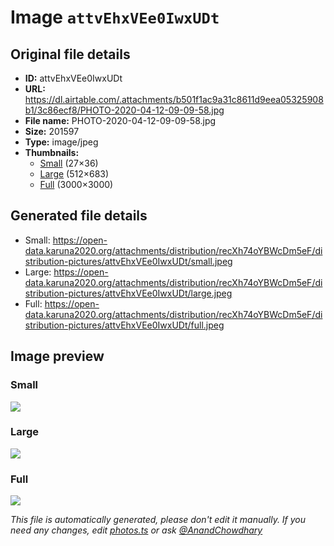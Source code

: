 # Image `attvEhxVEe0IwxUDt`

## Original file details

- **ID:** attvEhxVEe0IwxUDt
- **URL:** https://dl.airtable.com/.attachments/b501f1ac9a31c8611d9eea05325908b1/3c86ecf8/PHOTO-2020-04-12-09-09-58.jpg
- **File name:** PHOTO-2020-04-12-09-09-58.jpg
- **Size:** 201597
- **Type:** image/jpeg
- **Thumbnails:**
  - [Small](https://dl.airtable.com/.attachmentThumbnails/01a892732034a3def9a5e3e70959c1c4/b5a03960) (27×36)
  - [Large](https://dl.airtable.com/.attachmentThumbnails/5bf46befdd01817da0c37e57bf4f7f49/ca447cea) (512×683)
  - [Full](https://dl.airtable.com/.attachmentThumbnails/0087af8cffba3060a918c51a1a20645f/e794facc) (3000×3000)

## Generated file details

- Small: https://open-data.karuna2020.org/attachments/distribution/recXh74oYBWcDm5eF/distribution-pictures/attvEhxVEe0IwxUDt/small.jpeg
- Large: https://open-data.karuna2020.org/attachments/distribution/recXh74oYBWcDm5eF/distribution-pictures/attvEhxVEe0IwxUDt/large.jpeg
- Full: https://open-data.karuna2020.org/attachments/distribution/recXh74oYBWcDm5eF/distribution-pictures/attvEhxVEe0IwxUDt/full.jpeg

## Image preview

### Small

![](https://open-data.karuna2020.org/attachments/distribution/recXh74oYBWcDm5eF/distribution-pictures/attvEhxVEe0IwxUDt/small.jpeg)

### Large

![](https://open-data.karuna2020.org/attachments/distribution/recXh74oYBWcDm5eF/distribution-pictures/attvEhxVEe0IwxUDt/large.jpeg)

### Full

![](https://open-data.karuna2020.org/attachments/distribution/recXh74oYBWcDm5eF/distribution-pictures/attvEhxVEe0IwxUDt/full.jpeg)

_This file is automatically generated, please don't edit it manually. If you need any changes, edit [photos.ts](/photos.ts) or ask [@AnandChowdhary](https://github.com/AnandChowdhary)_
